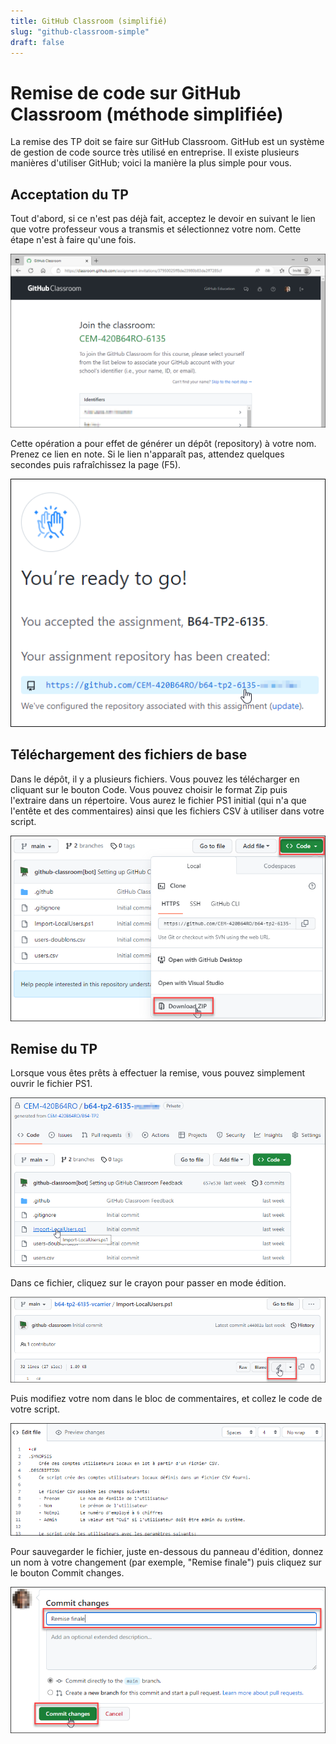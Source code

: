 ```yaml
---
title: GitHub Classroom (simplifié)
slug: "github-classroom-simple"
draft: false
---
```


# Remise de code sur GitHub Classroom (méthode simplifiée)

La remise des TP doit se faire sur GitHub Classroom. GitHub est un système de gestion de code source très utilisé en entreprise. Il existe plusieurs manières d'utiliser GitHub; voici la manière la plus simple pour vous.


## Acceptation du TP

Tout d'abord, si ce n'est pas déjà fait, acceptez le devoir en suivant le lien que votre professeur vous a transmis et sélectionnez votre nom. Cette étape n'est à faire qu'une fois.

![github-classroom-simple-01](./assets/t00/github-classroom-simple-01.png)

Cette opération a pour effet de générer un dépôt (repository) à votre nom. Prenez ce lien en note. Si le lien n'apparaît pas, attendez quelques secondes puis rafraîchissez la page (F5).

![github-classroom-simple-02](./assets/t00/github-classroom-simple-02.png)


## Téléchargement des fichiers de base

Dans le dépôt, il y a plusieurs fichiers. Vous pouvez les télécharger en cliquant sur le bouton Code. Vous pouvez choisir le format Zip puis l'extraire dans un répertoire. Vous aurez le fichier PS1 initial (qui n'a que l'entête et des commentaires) ainsi que les fichiers CSV à utiliser dans votre script. 

![github-classroom-simple-03](./assets/t00/github-classroom-simple-03.png)


## Remise du TP

Lorsque vous êtes prêts à effectuer la remise, vous pouvez simplement ouvrir le fichier PS1.

![github-classroom-simple-04](./assets/t00/github-classroom-simple-04.png)

Dans ce fichier, cliquez sur le crayon pour passer en mode édition.

![github-classroom-simple-05](./assets/t00/github-classroom-simple-05.png)

Puis modifiez votre nom dans le bloc de commentaires, et collez le code de votre script.

![github-classroom-simple-06](./assets/t00/github-classroom-simple-06.png)

Pour sauvegarder le fichier, juste en-dessous du panneau d'édition, donnez un nom à votre changement (par exemple, "Remise finale") puis cliquez sur le bouton Commit changes.

![github-classroom-simple-07](./assets/t00/github-classroom-simple-07.png)


